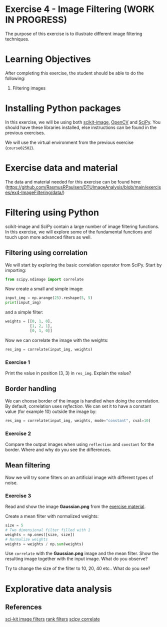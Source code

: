 # Exercise 4 - Image Filtering (WORK IN PROGRESS)

The purpose of this exercise is to illustrate different image filtering techniques.


# Learning Objectives

After completing this exercise, the student should be able to do the following:

1. Filtering images

# Installing Python packages

In this exercise, we will be using both [scikit-image](https://scikit-image.org/), [OpenCV](https://opencv.org/) and [SciPy](https://scipy.org/). You should have these libraries installed, else instructions can be found in the previous exercises.

We will use the virtual environment from the previous exercise (`course02502`). 

# Exercise data and material

The data and material needed for this exercise can be found here:
(https://github.com/RasmusRPaulsen/DTUImageAnalysis/blob/main/exercises/ex4-ImageFiltering/data/)

# Filtering using Python

scikit-image and SciPy contain a large number of image filtering functions. In this exercise, we will explore some of the fundamental functions and touch upon more advanced filters as well.

## Filtering using correlation

We will start by exploring the basic correlation operator from SciPy. Start by importing:

```python
from scipy.ndimage import correlate
```

Now create a small and simple image:

```python
input_img = np.arange(25).reshape(5, 5)
print(input_img)
```

and a simple filter:
```python
weights = [[0, 1, 0],
		   [1, 2, 1],
		   [0, 1, 0]]

```

Now we can correlate the image with the weights:

```python
res_img = correlate(input_img, weights)
```

### Exercise 1

Print the value in position (3, 3) in `res_img`. Explain the value?

## Border handling 

We can choose border of the image is handled when doing the correlation. By default, correlation uses *reflection*. We can set it to have a constant value (for example 10) outside the image by:

```python
res_img = correlate(input_img, weights, mode="constant", cval=10)
```

### Exercise 2

Compare the output images when using `reflection` and `constant` for the border. Where and why do you see the differences.

## Mean filtering

Now we will try some filters on an artificial image with different types of noise. 

### Exercise 3

Read and show the image **Gaussian.png** from the [exercise material](https://github.com/RasmusRPaulsen/DTUImageAnalysis/blob/main/exercises/ex4-ImageFiltering/data/).

Create a mean filter with normalized weights:
```python
size = 5
# Two dimensional filter filled with 1
weights = np.ones([size, size])
# Normalize weights
weights = weights / np.sum(weights)
```

Use `correlate` with the **Gaussian.png** image and the mean filter. Show the resulting image together with the input image. What do you observe?

Try to change the size of the filter to 10, 20, 40 etc.. What do you see?



# Explorative data analysis



## References
[sci-kit image filters](https://scikit-image.org/docs/stable/api/skimage.filters.html)
[rank filters](https://scikit-image.org/docs/stable/auto_examples/applications/plot_rank_filters.html)
[scipy correlate](https://docs.scipy.org/doc/scipy/reference/generated/scipy.ndimage.correlate.html)
